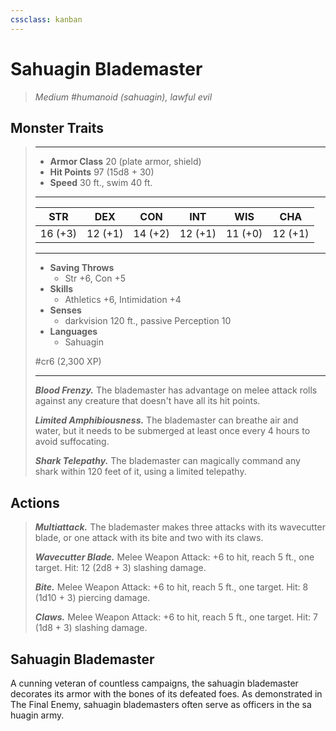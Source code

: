 ```yaml
---
cssclass: kanban
---
```


# Sahuagin Blademaster
>*Medium #humanoid (sahuagin), lawful evil*
## Monster Traits
>___
>- **Armor Class** 20 (plate armor, shield)
>- **Hit Points** 97 (15d8 + 30)
>- **Speed** 30 ft., swim 40 ft.
>___
>|STR|DEX|CON|INT|WIS|CHA|
>|:---:|:---:|:---:|:---:|:---:|:---:|
>|16 (+3)|12 (+1)|14 (+2)|12 (+1)|11 (+0)|12 (+1)|
>___
>- **Saving Throws**
>	 - Str +6, Con +5
>- **Skills**
>	 - Athletics +6, Intimidation +4
>- **Senses**
>	 - darkvision 120 ft., passive Perception 10
>- **Languages**
>	 - Sahuagin
>
> #cr6 (2,300 XP)
>___
>***Blood Frenzy.*** The blademaster has advantage on melee attack rolls against any creature that doesn't have all its hit points.  
>
>***Limited Amphibiousness.*** The blademaster can breathe air and water, but it needs to be submerged at least once every 4 hours to avoid suffocating.  
>
>***Shark Telepathy.*** The blademaster can magically command any shark within 120 feet of it, using a limited telepathy.  
>
## Actions
>***Multiattack.*** The blademaster makes three attacks with its wavecutter blade, or one attack with its bite and two with its claws.  
>
>***Wavecutter Blade.*** Melee Weapon Attack: +6 to hit, reach 5 ft., one target. Hit: 12 (2d8 + 3) slashing damage.  
>
>***Bite.*** Melee Weapon Attack: +6 to hit, reach 5 ft., one target. Hit: 8 (1d10 + 3) piercing damage.  
>
>***Claws.*** Melee Weapon Attack: +6 to hit, reach 5 ft., one target. Hit: 7 (1d8 + 3) slashing damage.
## Sahuagin Blademaster
A cunning veteran of countless campaigns, the sahuagin blademaster decorates its armor with the bones of its defeated foes. As demonstrated in The Final Enemy, sahuagin blademasters often serve as officers in the sa huagin army.